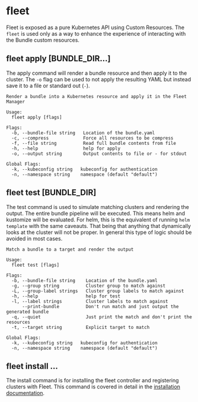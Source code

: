 fleet
===

Fleet is exposed as a pure Kubernetes API using Custom Resources.  The `fleet` is used
only as a way to enhance the experience of interacting with the Bundle custom resources.

## fleet apply [BUNDLE_DIR...]

The apply command will render a bundle resource and then apply it to the cluster.  The
`-o` flag can be used to not apply the resulting YAML but instead save it to a file
or standard out (`-`).

```
Render a bundle into a Kubernetes resource and apply it in the Fleet Manager

Usage:
  fleet apply [flags]

Flags:
  -b, --bundle-file string   Location of the bundle.yaml
  -c, --compress             Force all resources to be compress
  -f, --file string          Read full bundle contents from file
  -h, --help                 help for apply
  -o, --output string        Output contents to file or - for stdout

Global Flags:
  -k, --kubeconfig string   kubeconfig for authentication
  -n, --namespace string    namespace (default "default")
```

## fleet test [BUNDLE_DIR]

The test command is used to simulate matching clusters and rendering the output.  The
entire bundle pipeline will be executed. This means helm and kustomize will be evaluated.
For helm, this is the equivalent of running `helm template` with the same caveauts. That
being that anything that dynamically looks at the cluster will not be proper.  In general
this type of logic should be avoided in most cases.

```
Match a bundle to a target and render the output

Usage:
  fleet test [flags]

Flags:
  -b, --bundle-file string    Location of the bundle.yaml
  -g, --group string          Cluster group to match against
  -L, --group-label strings   Cluster group labels to match against
  -h, --help                  help for test
  -l, --label strings         Cluster labels to match against
      --print-bundle          Don't run match and just output the generated bundle
  -q, --quiet                 Just print the match and don't print the resources
  -t, --target string         Explicit target to match

Global Flags:
  -k, --kubeconfig string   kubeconfig for authentication
  -n, --namespace string    namespace (default "default")

```

## fleet install ...

The install command is for installing the fleet controller and registering clusters
with Fleet.  This command is covered in detail in the [installation documentation](./install.md).
